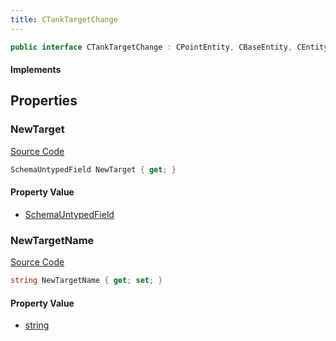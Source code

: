 ```yaml
---
title: CTankTargetChange
---
```


```csharp
public interface CTankTargetChange : CPointEntity, CBaseEntity, CEntityInstance, ISchemaClass<CEntityInstance>, ISchemaClass<CBaseEntity>, ISchemaClass<CPointEntity>, ISchemaClass<CTankTargetChange>, ISchemaField, ISchemaClass, INativeHandle
```

#### Implements

## Properties

### NewTarget

[Source Code](https://github.com/swiftly-solution/swiftlys2/blob/main/managed/src/SwiftlyS2.Generated/Schemas/Interfaces/CTankTargetChange.cs#L18)

```csharp
SchemaUntypedField NewTarget { get; }
```

#### Property Value

- [SchemaUntypedField](/docs/api/shared/schemas/schemauntypedfield)

### NewTargetName

[Source Code](https://github.com/swiftly-solution/swiftlys2/blob/main/managed/src/SwiftlyS2.Generated/Schemas/Interfaces/CTankTargetChange.cs#L20)

```csharp
string NewTargetName { get; set; }
```

#### Property Value

- [string](https://learn.microsoft.com/dotnet/api/system.string)

